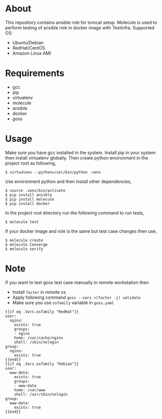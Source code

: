 # About

This repository contains ansible role for tomcat setup. Molecule is used to perform testing of ansible role in docker image with Testinfra. Supported OS:

* Ubuntu/Debian
* RedHat/CentOS
* Amazon Linux AMI

# Requirements

* gcc
* pip
* virtualenv
* molecule
* ansible
* docker
* goss

# Usage

Make sure you have gcc installed in the system. Install pip in your system then install virtualenv globally. Then create python environment in the project root as following,

```
$ virtualenv --python=/usr/bin/python .venv
```

Use environment python and then install other dependencies,

```
$ source .venv/bin/activate
$ pip install ansible
$ pip install molecule
$ pip install docker
```

In the project root directory run the following command to run tests,

```
$ molecule test
```

If your docker image and role is the same but test case changes then use,

```
$ molecule create
$ molecule Converge
$ molecule verify
```

# Note

If you want to test goss test case manually in remote workstation then

* Install `facter` in remote os
* Apply following command `goss --vars <(facter -j) validate`
* Make sure you use `osfamily` variable in `goss.yaml`

```
{{if eq .Vars.osfamily "RedHat"}}
user:
  nginx:
    exists: true
    groups:
    - nginx
    home: /var/cache/nginx
    shell: /sbin/nologin
group:
  nginx:
    exists: true
{{end}}
{{if eq .Vars.osfamily "Debian"}}
user:
  www-data:
    exists: true
    groups:
    - www-data
    home: /var/www
    shell: /usr/sbin/nologin
group:
  www-data:
    exists: true
{{end}}
```
